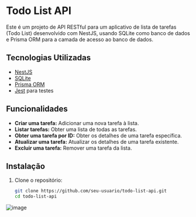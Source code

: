 # Todo List API

Este é um projeto de API RESTful para um aplicativo de lista de tarefas (Todo List) desenvolvido com NestJS, usando SQLite como banco de dados e Prisma ORM para a camada de acesso ao banco de dados.

## Tecnologias Utilizadas

- [NestJS](https://nestjs.com/)
- [SQLite](https://www.sqlite.org/)
- [Prisma ORM](https://www.prisma.io/)
- [Jest](https://jestjs.io/) para testes

## Funcionalidades

- **Criar uma tarefa:** Adicionar uma nova tarefa à lista.
- **Listar tarefas:** Obter uma lista de todas as tarefas.
- **Obter uma tarefa por ID:** Obter os detalhes de uma tarefa específica.
- **Atualizar uma tarefa:** Atualizar os detalhes de uma tarefa existente.
- **Excluir uma tarefa:** Remover uma tarefa da lista.

## Instalação

1. Clone o repositório:

   ```bash
   git clone https://github.com/seu-usuario/todo-list-api.git
   cd todo-list-api

![image](https://github.com/user-attachments/assets/18ff8b29-7bea-404e-8522-1d3694807515)
